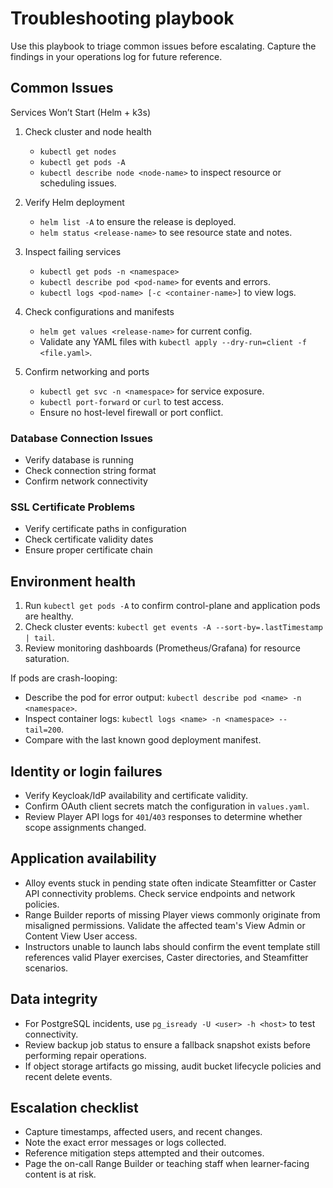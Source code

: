 # Troubleshooting playbook

Use this playbook to triage common issues before escalating. Capture the findings in your operations log for future reference.

## Common Issues

Services Won’t Start (Helm + k3s)

1. Check cluster and node health

    - `kubectl get nodes`
    - `kubectl get pods -A`
    - `kubectl describe node <node-name>` to inspect resource or scheduling issues.

2. Verify Helm deployment

    - `helm list -A` to ensure the release is deployed.
    - `helm status <release-name>` to see resource state and notes.

3. Inspect failing services

    - `kubectl get pods -n <namespace>`
    - `kubectl describe pod <pod-name>` for events and errors.
    - `kubectl logs <pod-name> [-c <container-name>]` to view logs.

4. Check configurations and manifests

    - `helm get values <release-name>` for current config.
    - Validate any YAML files with `kubectl apply --dry-run=client -f <file.yaml>`.

5. Confirm networking and ports

    - `kubectl get svc -n <namespace>` for service exposure.
    - `kubectl port-forward` or `curl` to test access.
    - Ensure no host-level firewall or port conflict.

### Database Connection Issues

- Verify database is running
- Check connection string format
- Confirm network connectivity

### SSL Certificate Problems

- Verify certificate paths in configuration
- Check certificate validity dates
- Ensure proper certificate chain

## Environment health

1. Run `kubectl get pods -A` to confirm control-plane and application pods are healthy.
2. Check cluster events: `kubectl get events -A --sort-by=.lastTimestamp | tail`.
3. Review monitoring dashboards (Prometheus/Grafana) for resource saturation.

If pods are crash-looping:

- Describe the pod for error output: `kubectl describe pod <name> -n <namespace>`.
- Inspect container logs: `kubectl logs <name> -n <namespace> --tail=200`.
- Compare with the last known good deployment manifest.

## Identity or login failures

- Verify Keycloak/IdP availability and certificate validity.
- Confirm OAuth client secrets match the configuration in `values.yaml`.
- Review Player API logs for `401`/`403` responses to determine whether scope assignments changed.

## Application availability

- Alloy events stuck in pending state often indicate Steamfitter or Caster API connectivity problems. Check service endpoints and network policies.
- Range Builder reports of missing Player views commonly originate from misaligned permissions. Validate the affected team's View Admin or Content View User access.
- Instructors unable to launch labs should confirm the event template still references valid Player exercises, Caster directories, and Steamfitter scenarios.

## Data integrity

- For PostgreSQL incidents, use `pg_isready -U <user> -h <host>` to test connectivity.
- Review backup job status to ensure a fallback snapshot exists before performing repair operations.
- If object storage artifacts go missing, audit bucket lifecycle policies and recent delete events.

## Escalation checklist

- Capture timestamps, affected users, and recent changes.
- Note the exact error messages or logs collected.
- Reference mitigation steps attempted and their outcomes.
- Page the on-call Range Builder or teaching staff when learner-facing content is at risk.
